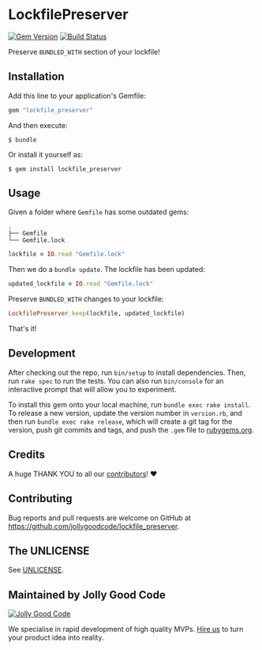 # LockfilePreserver

[![Gem Version](https://badge.fury.io/rb/lockfile_preserver.svg)](https://badge.fury.io/rb/lockfile_preserver)
[![Build Status](https://travis-ci.org/jollygoodcode/lockfile_preserver.svg?branch=master)](https://travis-ci.org/jollygoodcode/lockfile_preserver)

Preserve `BUNDLED_WITH` section of your lockfile!

## Installation

Add this line to your application's Gemfile:

```ruby
gem "lockfile_preserver"
```

And then execute:

    $ bundle

Or install it yourself as:

    $ gem install lockfile_preserver

## Usage

Given a folder where `Gemfile` has some outdated gems:

```
.
├── Gemfile
└── Gemfile.lock
```

```ruby
lockfile = IO.read "Gemfile.lock"
```

Then we do a `bundle update`. The lockfile has been updated:

```ruby
updated_lockfile = IO.read "Gemfile.lock"
```

Preserve `BUNDLED_WITH` changes to your lockfile:

```ruby
LockfilePreserver.keep(lockfile, updated_lockfile)
```

That's it!

## Development

After checking out the repo, run `bin/setup` to install dependencies. Then, run `rake spec` to run the tests. You can also run `bin/console` for an interactive prompt that will allow you to experiment.

To install this gem onto your local machine, run `bundle exec rake install`. To release a new version, update the version number in `version.rb`, and then run `bundle exec rake release`, which will create a git tag for the version, push git commits and tags, and push the `.gem` file to [rubygems.org](https://rubygems.org).

## Credits

A huge THANK YOU to all our [contributors](https://github.com/jollygoodcode/dasherize/graphs/contributors)! :heart:

## Contributing

Bug reports and pull requests are welcome on GitHub at https://github.com/jollygoodcode/lockfile_preserver.

## The UNLICENSE

See [UNLICENSE](/UNLICENSE).

## Maintained by Jolly Good Code

[![Jolly Good Code](https://cloud.githubusercontent.com/assets/1000669/9362336/72f9c406-46d2-11e5-94de-5060e83fcf83.jpg)](http://www.jollygoodcode.com)

We specialise in rapid development of high quality MVPs. [Hire us](http://www.jollygoodcode.com/#get-in-touch) to turn your product idea into reality.
